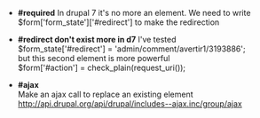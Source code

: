 * **#required**
In drupal 7 it's no more an element. We need to write 
$form['form_state']['#redirect'] to make the redirection


* **#redirect don't exist more in d7**
I've tested    
$form_state['#redirect'] = 'admin/comment/avertir1/3193886';   
but this second element is more powerful   
$form['#action'] = check_plain(request_uri()); 

* **#ajax**   
Make an ajax call to replace an existing element    
http://api.drupal.org/api/drupal/includes--ajax.inc/group/ajax
  